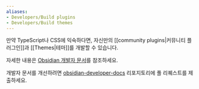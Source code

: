 ```yaml
---
aliases:
- Developers/Build plugins
- Developers/Build themes
---
```


만약 TypeScript나 CSS에 익숙하다면, 자신만의 [[community plugins|커뮤니티 플러그인]]과 [[Themes|테마]]를 개발할 수 있습니다.

자세한 내용은 [Obsidian 개발자 문서](https://docs.obsidian.md/)를 참조하세요.

개발자 문서를 개선하려면 [obsidian-developer-docs](https://github.com/obsidianmd/obsidian-developer-docs) 리포지토리에 풀 리퀘스트를 제출하세요.
